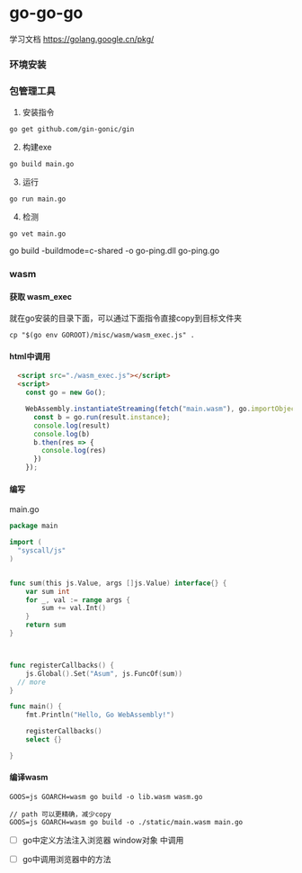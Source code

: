 # go-go-go

学习文档
https://golang.google.cn/pkg/

### 环境安装

### 包管理工具

1. 安装指令

```
go get github.com/gin-gonic/gin
```

2. 构建exe

```
go build main.go
```

3. 运行

```
go run main.go
```

4. 检测

```
go vet main.go
```


go build -buildmode=c-shared -o go-ping.dll go-ping.go


### wasm

#### 获取 wasm_exec

就在go安装的目录下面，可以通过下面指令直接copy到目标文件夹

```
cp "$(go env GOROOT)/misc/wasm/wasm_exec.js" .
```

#### html中调用

```html
  <script src="./wasm_exec.js"></script>
  <script>
    const go = new Go();

    WebAssembly.instantiateStreaming(fetch("main.wasm"), go.importObject).then((result) => {
      const b = go.run(result.instance);
      console.log(result)
      console.log(b)
      b.then(res => {
        console.log(res)
      })
    });

```

#### 编写

main.go

```go
package main

import (
  "syscall/js"
)


func sum(this js.Value, args []js.Value) interface{} {
	var sum int
	for _, val := range args {
		sum += val.Int()
	}
	return sum
}



func registerCallbacks() {
	js.Global().Set("Asum", js.FuncOf(sum))
  // more 
}

func main() {
	fmt.Println("Hello, Go WebAssembly!")

	registerCallbacks()
	select {}

}

```

#### 编译wasm

```
GOOS=js GOARCH=wasm go build -o lib.wasm wasm.go

// path 可以更精确，减少copy
GOOS=js GOARCH=wasm go build -o ./static/main.wasm main.go
```

- [ ] go中定义方法注入浏览器 window对象 中调用
- [ ] go中调用浏览器中的方法




